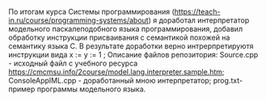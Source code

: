 По итогам курса Системы программирования (https://teach-in.ru/course/programming-systems/about) я доработал интерпретатор модельного паскалеподобного языка программирования, добавил обработку инструкции присваивания с семантикой похожей на семантику языка C.
В результате доработки верно интрерпретируютя инструкции вида
x := y := 1 ; 
Описание файлов репозитория:
Source.cpp - исходный файл c учебного ресурса https://cmcmsu.info/2course/model.lang.interpreter.sample.htm;
ConsoleAppIML.cpp - доработанный мною интерпретатор;
prog.txt-пример программы модельного языка.
